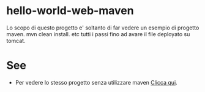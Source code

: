 # hello-world-web-maven

Lo scopo  di questo progetto e' soltanto di far vedere un esempio di progetto maven.
mvn clean install. etc tutti i passi fino ad avare il file deployato su tomcat.

# See
* Per vedere lo stesso progetto senza utilizzare maven [Clicca qui](https://github.com/sandrus88/hello-world-web).



